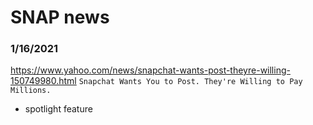 # SNAP news


### 1/16/2021
https://www.yahoo.com/news/snapchat-wants-post-theyre-willing-150749980.html
`Snapchat Wants You to Post. They're Willing to Pay Millions.`
- spotlight feature
